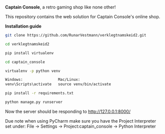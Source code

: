 **Captain Console**, a retro gaming shop like none other!

This repository contains the web solution for Captain Console's online shop.

**Installation guide**

```bash
git clone https://github.com/RunarVestmann/verklegtnamskeid2.git
```

```bash
cd verklegtnamskeid2
```

```bash
pip install virtualenv
```

```bash
cd captain_console
```

```bash
virtualenv -p python venv
```

```bash
Windows:                Mac/Linux:
venv\Scripts\activate   source venv/bin/activate
```

```bash
pip install -r requirements.txt
```

```bash
python manage.py runserver
```

Now the server should be responding to http://127.0.0.1:8000/

Due note when using PyCharm make sure you have the Project Interpreter set under:
File -> Settings -> Project:captain_console -> Python Interpreter